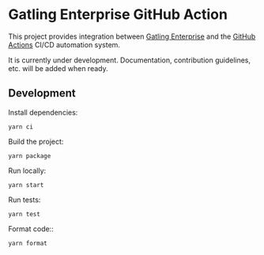 # Gatling Enterprise GitHub Action

This project provides integration between [Gatling Enterprise](https://gatling.io/enterprise/) and the [GitHub Actions](https://github.com/features/actions) CI/CD automation system.

It is currently under development. Documentation, contribution guidelines, etc. will be added when ready.  

## Development

Install dependencies:

```shell
yarn ci
```

Build the project:

```shell
yarn package
```

Run locally:

```shell
yarn start
```

Run tests:

```shell
yarn test
```

Format code::

```shell
yarn format
```
